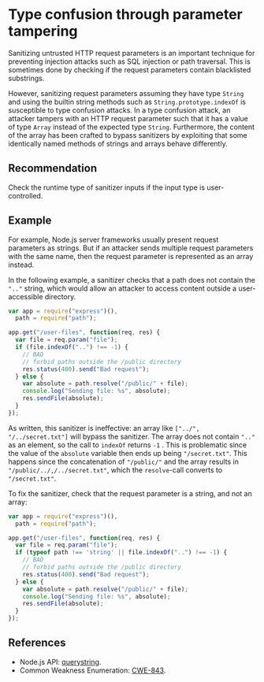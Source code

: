 # Type confusion through parameter tampering
Sanitizing untrusted HTTP request parameters is an important technique for preventing injection attacks such as SQL injection or path traversal. This is sometimes done by checking if the request parameters contain blacklisted substrings.

However, sanitizing request parameters assuming they have type `String` and using the builtin string methods such as `String.prototype.indexOf` is susceptible to type confusion attacks. In a type confusion attack, an attacker tampers with an HTTP request parameter such that it has a value of type `Array` instead of the expected type `String`. Furthermore, the content of the array has been crafted to bypass sanitizers by exploiting that some identically named methods of strings and arrays behave differently.


## Recommendation
Check the runtime type of sanitizer inputs if the input type is user-controlled.


## Example
For example, Node.js server frameworks usually present request parameters as strings. But if an attacker sends multiple request parameters with the same name, then the request parameter is represented as an array instead.

In the following example, a sanitizer checks that a path does not contain the `".."` string, which would allow an attacker to access content outside a user-accessible directory.


```javascript
var app = require("express")(),
  path = require("path");

app.get("/user-files", function(req, res) {
  var file = req.param("file");
  if (file.indexOf("..") !== -1) {
    // BAD
    // forbid paths outside the /public directory
    res.status(400).send("Bad request");
  } else {
    var absolute = path.resolve("/public/" + file);
    console.log("Sending file: %s", absolute);
    res.sendFile(absolute);
  }
});

```
As written, this sanitizer is ineffective: an array like `["../", "/../secret.txt"]` will bypass the sanitizer. The array does not contain `".."` as an element, so the call to `indexOf` returns `-1` . This is problematic since the value of the `absolute` variable then ends up being `"/secret.txt"`. This happens since the concatenation of `"/public/"` and the array results in `"/public/../,/../secret.txt"`, which the `resolve`-call converts to `"/secret.txt"`.

To fix the sanitizer, check that the request parameter is a string, and not an array:


```javascript
var app = require("express")(),
  path = require("path");

app.get("/user-files", function(req, res) {
  var file = req.param("file");
  if (typeof path !== 'string' || file.indexOf("..") !== -1) {
    // BAD
    // forbid paths outside the /public directory
    res.status(400).send("Bad request");
  } else {
    var absolute = path.resolve("/public/" + file);
    console.log("Sending file: %s", absolute);
    res.sendFile(absolute);
  }
});

```

## References
* Node.js API: [querystring](https://nodejs.org/api/querystring.html).
* Common Weakness Enumeration: [CWE-843](https://cwe.mitre.org/data/definitions/843.html).
